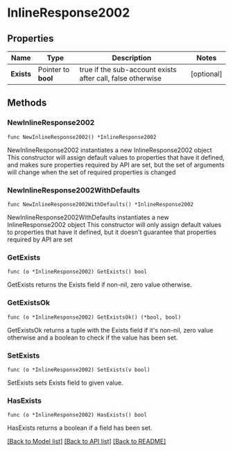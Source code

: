 # InlineResponse2002

## Properties

Name | Type | Description | Notes
------------ | ------------- | ------------- | -------------
**Exists** | Pointer to **bool** | true if the sub-account exists after call, false otherwise  | [optional] 

## Methods

### NewInlineResponse2002

`func NewInlineResponse2002() *InlineResponse2002`

NewInlineResponse2002 instantiates a new InlineResponse2002 object
This constructor will assign default values to properties that have it defined,
and makes sure properties required by API are set, but the set of arguments
will change when the set of required properties is changed

### NewInlineResponse2002WithDefaults

`func NewInlineResponse2002WithDefaults() *InlineResponse2002`

NewInlineResponse2002WithDefaults instantiates a new InlineResponse2002 object
This constructor will only assign default values to properties that have it defined,
but it doesn't guarantee that properties required by API are set

### GetExists

`func (o *InlineResponse2002) GetExists() bool`

GetExists returns the Exists field if non-nil, zero value otherwise.

### GetExistsOk

`func (o *InlineResponse2002) GetExistsOk() (*bool, bool)`

GetExistsOk returns a tuple with the Exists field if it's non-nil, zero value otherwise
and a boolean to check if the value has been set.

### SetExists

`func (o *InlineResponse2002) SetExists(v bool)`

SetExists sets Exists field to given value.

### HasExists

`func (o *InlineResponse2002) HasExists() bool`

HasExists returns a boolean if a field has been set.


[[Back to Model list]](../README.md#documentation-for-models) [[Back to API list]](../README.md#documentation-for-api-endpoints) [[Back to README]](../README.md)


